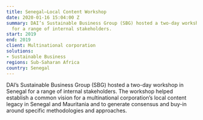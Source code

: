 ```yaml
---
title: Senegal—Local Content Workshop
date: 2020-01-16 15:04:00 Z
summary: DAI’s Sustainable Business Group (SBG) hosted a two-day workshop in Senegal
  for a range of internal stakeholders.
start: 2019
end: 2019
client: Multinational corporation
solutions:
- Sustainable Business
regions: Sub-Saharan Africa
country: Senegal
---
```


DAI’s Sustainable Business Group (SBG) hosted a two-day workshop in Senegal for a range of internal stakeholders. The workshop helped establish a common vision for a multinational corporation’s local content legacy in Senegal and Mauritania and to generate consensus and buy-in around specific methodologies and approaches.